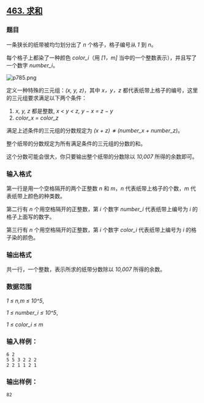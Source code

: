 ## [463. 求和](https://www.acwing.com/problem/content/465/)

### 题目

一条狭长的纸带被均匀划分出了 *n* 个格子，格子编号从 *1* 到 *n*。

每个格子上都染了一种颜色 *color_i*（用 *[1，m]* 当中的一个整数表示），并且写了一个数字 *number_i*。

 ![p785.png](/media/article/image/2019/03/12/19_55c12f3644-p785.png)

定义一种特殊的三元组：*(x, y, z)*，其中 *x，y，z* 都代表纸带上格子的编号，这里的三元组要求满足以下两个条件：

1. *x, y, z* 都是整数, *x < y < z, y − x = z − y*
2. *color_x = color_z*

满足上述条件的三元组的分数规定为 *(x + z) ∗ (number_x + number_z)*。

整个纸带的分数规定为所有满足条件的三元组的分数的和。

这个分数可能会很大，你只要输出整个纸带的分数除以 *10,007* 所得的余数即可。

### 输入格式

第一行是用一个空格隔开的两个正整数 *n* 和 *m*，*n* 代表纸带上格子的个数，*m* 代表纸带上颜色的种类数。

第二行有 *n* 个用空格隔开的正整数，第 *i* 个数字 *number_i* 代表纸带上编号为 *i* 的格子上面写的数字。

第三行有 *n* 个用空格隔开的正整数，第 *i* 个数字 *color_i* 代表纸带上编号为 *i* 的格子染的颜色。

### 输出格式

共一行，一个整数，表示所求的纸带分数除以 *10,007* 所得的余数。

### 数据范围

*1 ≤ n,m ≤ 10^5*,

*1 ≤ number_i ≤ 10^5*,

*1 ≤ color_i ≤ m*

### 输入样例：

```
6 2
5 5 3 2 2 2
2 2 1 1 2 1
```

### 输出样例：

```
82
```
